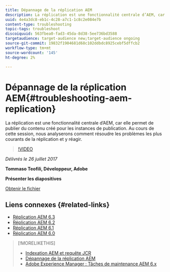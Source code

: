 ```yaml
---
title: Dépannage de la réplication AEM
description: La réplication est une fonctionnalité centrale d’AEM, car elle permet de publier du contenu créé pour les instances de publication. Au cours de cette session, nous analyserons comment résoudre les problèmes les plus courants de la réplication et y réagir.
uuid: 4e4a3dc8-eb1c-4c28-a7c1-1c8c2e084e7b
content-type: troubleshooting
topic-tags: troubleshoot
discoiquuid: 563fbea0-fad3-45da-8d38-5ee736bd3588
targetaudience: target-audience new;target-audience ongoing
source-git-commit: 19832f1904681d68c102ddbdc8925cebf5dffcb2
workflow-type: tm+mt
source-wordcount: '145'
ht-degree: 2%

---
```



# Dépannage de la réplication AEM{#troubleshooting-aem-replication}

La réplication est une fonctionnalité centrale d’AEM, car elle permet de publier du contenu créé pour les instances de publication. Au cours de cette session, nous analyserons comment résoudre les problèmes les plus courants de la réplication et y réagir.

>[!VIDEO](https://video.tv.adobe.com/v/19282/?quality=9)

*Délivrés le 26 juillet 2017*

**Tommaso Teofili, Développeur, Adobe**

**Présenter les diapositives**

[Obtenir le fichier](assets/aem-gems-troubleshooting-aem-replication.pdf)

## Liens connexes {#related-links}

* [Réplication AEM 6.3](https://docs.adobe.com/docs/en/aem/6-3/deploy/configuring/replication.html)
* [Réplication AEM 6.2](https://docs.adobe.com/docs/en/aem/6-2/deploy/configuring/replication.html)
* [Réplication AEM 6.1](https://docs.adobe.com/docs/en/aem/6-1/deploy/configuring/replication.html)
* [Réplication AEM 6.0](https://docs.adobe.com/docs/en/aem/6-0/deploy/configuring/replication.html)

>[!MORELIKETHIS]
>
>* [Indexation AEM et requête JCR](aem-indexing-jcr-query.md)
>* [Dépannage de la réplication AEM](aem-troubleshooting-aem-replication.md)
>* [Adobe Experience Manager : Tâches de maintenance AEM 6.x](https://helpx.adobe.com/experience-manager/kt/eseminars/ccoo-aem-Aug-register.html)

